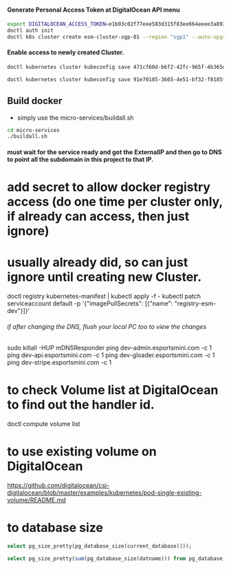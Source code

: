 

#### Generate Personal Access Token at DigitalOcean API menu
```sh
export DIGITALOCEAN_ACCESS_TOKEN=e1b03c02f77eee583d315f83ee664eeee3a893ba6a58213c48cbc409431a30e6
doctl auth init
doctl k8s cluster create esm-cluster-sgp-01 --region "sgp1" --auto-upgrade --node-pool "name=esmpool;auto-scale=true;min-nodes=1;max-nodes=10"
```

#### Enable access to newly created Cluster.
```sh
doctl kubernetes cluster kubeconfig save 471cf60d-b6f2-42fc-965f-4b365dd90bcd # dev cluster

doctl kubernetes cluster kubeconfig save 91e70185-3665-4e51-bf32-f8185f48d1ab # live cluster
```



## Build docker
* simply use the micro-services/buildall.sh
```sh
cd micro-services
./buildall.sh
```

#### must wait for the service ready and got the ExternalIP and then go to DNS to point all the subdomain in this project to that IP.


# add secret to allow docker registry access (do one time per cluster only, if already can access, then just ignore)
# usually already did, so can just ignore until creating new Cluster.
doctl registry kubernetes-manifest | kubectl apply -f -
kubectl patch serviceaccount default -p '{"imagePullSecrets": [{"name": "registry-esm-dev"}]}'



###### if after changing the DNS, flush your local PC too to view the changes
 sudo killall -HUP mDNSResponder
 ping dev-admin.esportsmini.com -c 1
 ping dev-api.esportsmini.com -c 1
 ping dev-gloader.esportsmini.com -c 1
 ping dev-stripe.esportsmini.com -c 1



# to check Volume list at DigitalOcean to find out the handler id.
doctl compute volume list
# to use existing volume on DigitalOcean
https://github.com/digitalocean/csi-digitalocean/blob/master/examples/kubernetes/pod-single-existing-volume/README.md

# to database size
```sql
select pg_size_pretty(pg_database_size(current_database()));

select pg_size_pretty(sum(pg_database_size(datname))) from pg_database;
```